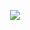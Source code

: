 <p align="center">
  <a href="https://github.com/nurmuhammadwafa"><img src="https://readme-typing-svg.herokuapp.com?font=Fira+Code&size=25&vCenter=true&width=500&height=100&lines=Hi+There...;I'm+an+IT+Enthusiast...;Active+Learner...;Love+to+learn+new+stuffs...;Let's+be+friends..."></a>
</p>
